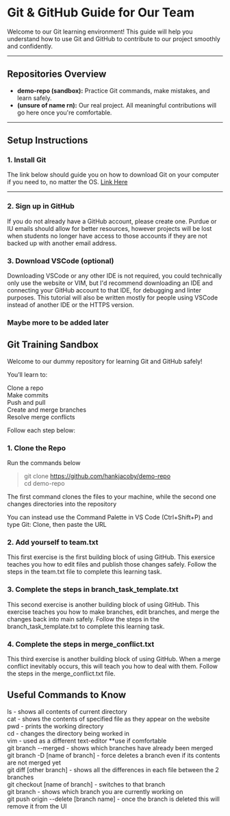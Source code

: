 # Git & GitHub Guide for Our Team

Welcome to our Git learning environment! This guide will help you understand how to use Git and GitHub to contribute to our project smoothly and confidently.

---

## Repositories Overview

- **demo-repo (sandbox):** Practice Git commands, make mistakes, and learn safely.
- **(unsure of name rn):** Our real project. All meaningful contributions will go here once you're comfortable.

---

## Setup Instructions

### 1. Install Git
The link below should guide you on how to download Git on your computer if you need to, no matter the OS.
[Link Here](https://www.atlassian.com/git/tutorials/install-git)

---

### 2. Sign up in GitHub

If you do not already have a GitHub account, please create one. Purdue or IU emails should allow for
better resources, however projects will be lost when
students no longer have access to those accounts if
they are not backed up with another email address.

### 3. Download VSCode (optional)

Downloading VSCode or any other IDE is not required,
you could technically only use the website or VIM, 
but I'd recommend downloading an IDE and connecting
your GitHub account to that IDE, for debugging and
linter purposes. This tutorial will also be written 
mostly for people using VSCode instead of another 
IDE or the HTTPS version.

### Maybe more to be added later

## Git Training Sandbox

Welcome to our dummy repository for learning Git and GitHub safely!

You’ll learn to:
  
  Clone a repo  
  Make commits  
  Push and pull  
  Create and merge branches  
  Resolve merge conflicts   

Follow each step below:

### 1. Clone the Repo

Run the commands below  

  > git clone https://github.com/hankjacoby/demo-repo  
  > cd demo-repo  

The first command clones the files to your machine, while
the second one changes directories into the repository

You can instead use the Command Palette in VS Code (Ctrl+Shift+P) and type Git: Clone, then paste the URL

### 2. Add yourself to team.txt

This first exercise is the first building block of using GitHub. This exersice teaches
you how to edit files and publish those changes safely. 
Follow the steps in the team.txt file to complete this learning task.

### 3. Complete the steps in branch_task_template.txt

This second exercise is another building block of using GitHub. This exercise teaches
you how to make branches, edit branches, and merge the changes back into main safely.
Follow the steps in the branch_task_template.txt to complete this learning task.

### 4. Complete the steps in merge_conflict.txt

This third exercise is another building block of using GitHub. When a merge conflict inevitably
occurs, this will teach you how to deal with them.
Follow the steps in the merge_conflict.txt file.

## Useful Commands to Know

ls - shows all contents of current directory  
cat - shows the contents of specified file as they appear on the website  
pwd - prints the working directory  
cd - changes the directory being worked in  
vim - used as a different text-editor **use if comfortable  
git branch --merged - shows which branches have already been merged  
git branch -D [name of branch] - force deletes a branch even if its contents are not merged yet  
git diff [other branch] - shows all the differences in each file between the 2 branches  
git checkout [name of branch] - switches to that branch  
git branch - shows which branch you are currently working on  
git push origin --delete [branch name] - once the branch is deleted this will remove it from the UI